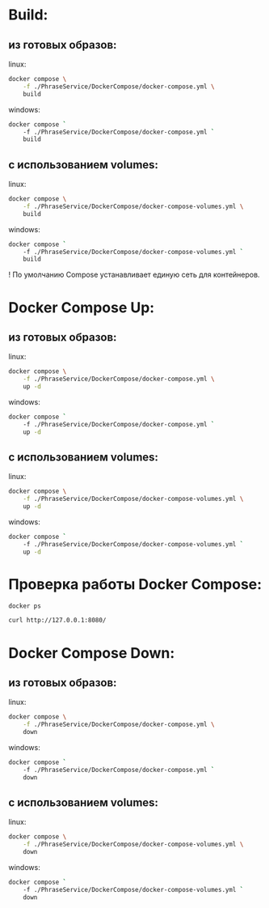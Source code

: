 # Build:
## из готовых образов:
linux:
```bash
docker compose \
	-f ./PhraseService/DockerCompose/docker-compose.yml \
	build
```
windows:
```bash
docker compose `
	-f ./PhraseService/DockerCompose/docker-compose.yml `
	build
```
## с использованием volumes:
linux:
```bash
docker compose \
	-f ./PhraseService/DockerCompose/docker-compose-volumes.yml \
	build
```
windows:
```bash
docker compose `
	-f ./PhraseService/DockerCompose/docker-compose-volumes.yml `
	build
```

! По умолчанию Compose устанавливает единую сеть для контейнеров.

# Docker Compose Up:
## из готовых образов:
linux:
```bash
docker compose \
	-f ./PhraseService/DockerCompose/docker-compose.yml \
	up -d
```
windows:
```bash
docker compose `
	-f ./PhraseService/DockerCompose/docker-compose.yml `
	up -d
```
## с использованием volumes:
linux:
```bash
docker compose \
	-f ./PhraseService/DockerCompose/docker-compose-volumes.yml \
	up -d
```
windows:
```bash
docker compose `
	-f ./PhraseService/DockerCompose/docker-compose-volumes.yml `
	up -d
```
# Проверка работы Docker Compose:

```bash
docker ps
```

```bash
curl http://127.0.0.1:8080/
```

# Docker Compose Down:
## из готовых образов:
linux:
```bash
docker compose \
	-f ./PhraseService/DockerCompose/docker-compose.yml \
	down
```
windows:
```bash
docker compose `
	-f ./PhraseService/DockerCompose/docker-compose.yml `
	down
```
## с использованием volumes:
linux:
```bash
docker compose \
	-f ./PhraseService/DockerCompose/docker-compose-volumes.yml \
	down
```
windows:
```bash
docker compose `
	-f ./PhraseService/DockerCompose/docker-compose-volumes.yml `
	down
```
